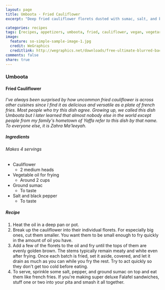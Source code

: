 ```yaml
---
layout: page
title: Umboota · Fried Cauliflower
excerpt: "Deep fried cauliflower florets dusted with sumac, salt, and black pepper."

categories: recipes
tags: [recipes, appetizers, umboota, fried, cauliflower, vegan, vegetarian]
image:
  feature: so-simple-sample-image-1.jpg
  credit: WeGraphics
  creditlink: http://wegraphics.net/downloads/free-ultimate-blurred-background-pack/
comments: false
share: true
---
```


### Umboota
#### Fried Cauliflower

*I've always been surprised by how uncommon fried cauliflower is across other cuisines since I find it as delicious and versatile as a plate of french fries. Most people who try this dish agree. Growing up, we called this dish Umboota but I later learned that almost nobody else in the world except people from my family's hometown of Yaffa refer to this dish by that name. To everyone else,  it is Zahra Ma'leeyah.*

##### Ingredients
###### Makes 4 servings

* Cauliflower
  - 2 medium heads
* Vegetable oil for frying
  - Around 2 cups
* Ground sumac
  - To taste
* Salt and black pepper
  - To taste

##### Recipe

1. Heat the oil in a deep pan or pot.
2. Break up the cauliflower into their individual florets. For especially big ones, cut them smaller. You want them to be small enough to fry quickly in the amount of oil you have.
3. Add a few of the florets to the oil and fry until the tops of them are evenly golden brown. The stems typically remain meaty and white even after frying. Once each batch is fried, set it aside, covered, and let it drain as much as you can while you fry the rest. Try to act quickly so they don't get too cold before eating.
4. To serve, sprinkle some salt, pepper, and ground sumac on top and eat them like french fries. If you're making super deluxe Falafel sandwiches, stuff one or two into your pita and smash it all together.
